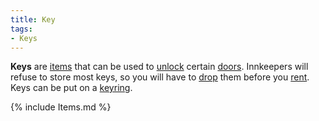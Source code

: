 ```yaml
---
title: Key
tags:
- Keys
---
```


**Keys** are [items](item "wikilink") that can be used to
[unlock](unlock "wikilink") certain [doors](door "wikilink"). Innkeepers
will refuse to store most keys, so you will have to
[drop](drop "wikilink") them before you [rent](rent "wikilink"). Keys
can be put on a [keyring](keyring "wikilink").

{% include Items.md %}
